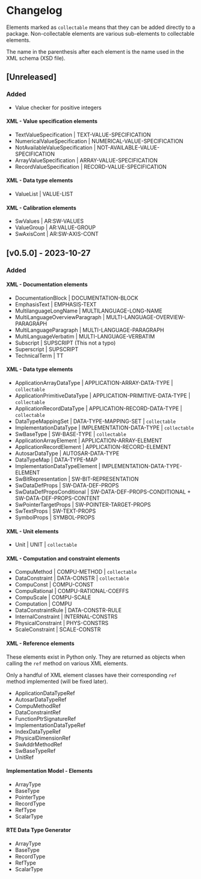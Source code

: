 # Changelog

Elements marked as `collectable` means that they can be added directly to a package.
Non-collectable elements are various sub-elements to collectable elements.

The name in the parenthesis after each element is the name used in the XML schema (XSD file).

## [Unreleased]

### Added

* Value checker for positive integers

#### XML - Value specification elements

* TextValueSpecification | TEXT-VALUE-SPECIFICATION
* NumericalValueSpecification | NUMERICAL-VALUE-SPECIFICATION
* NotAvailableValueSpecification | NOT-AVAILABLE-VALUE-SPECIFICATION
* ArrayValueSpecification | ARRAY-VALUE-SPECIFICATION
* RecordValueSpecification | RECORD-VALUE-SPECIFICATION

#### XML - Data type elements

* ValueList | VALUE-LIST

#### XML - Calibration elements

* SwValues | AR:SW-VALUES
* ValueGroup | AR:VALUE-GROUP
* SwAxisCont | AR:SW-AXIS-CONT

## [v0.5.0] - 2023-10-27

### Added

#### XML - Documentation elements

* DocumentationBlock | DOCUMENTATION-BLOCK
* EmphasisText | EMPHASIS-TEXT
* MultilanguageLongName | MULTILANGUAGE-LONG-NAME
* MultiLanguageOverviewParagraph | MULTI-LANGUAGE-OVERVIEW-PARAGRAPH
* MultiLanguageParagraph | MULTI-LANGUAGE-PARAGRAPH
* MultiLanguageVerbatim | MULTI-LANGUAGE-VERBATIM
* Subscript | SUPSCRIPT (This not a typo)
* Superscript | SUPSCRIPT
* TechnicalTerm | TT

#### XML - Data type elements

* ApplicationArrayDataType | APPLICATION-ARRAY-DATA-TYPE | `collectable`
* ApplicationPrimitiveDataType |  APPLICATION-PRIMITIVE-DATA-TYPE |  `collectable`
* ApplicationRecordDataType |  APPLICATION-RECORD-DATA-TYPE |  `collectable`
* DataTypeMappingSet | DATA-TYPE-MAPPING-SET | `collectable`
* ImplementationDataType |  IMPLEMENTATION-DATA-TYPE |  `collectable`
* SwBaseType |  SW-BASE-TYPE |  `collectable`
* ApplicationArrayElement |  APPLICATION-ARRAY-ELEMENT
* ApplicationRecordElement |  APPLICATION-RECORD-ELEMENT
* AutosarDataType |  AUTOSAR-DATA-TYPE
* DataTypeMap |  DATA-TYPE-MAP
* ImplementationDataTypeElement |  IMPLEMENTATION-DATA-TYPE-ELEMENT
* SwBitRepresentation | SW-BIT-REPRESENTATION
* SwDataDefProps | SW-DATA-DEF-PROPS
* SwDataDefPropsConditional | SW-DATA-DEF-PROPS-CONDITIONAL + SW-DATA-DEF-PROPS-CONTENT
* SwPointerTargetProps | SW-POINTER-TARGET-PROPS
* SwTextProps | SW-TEXT-PROPS
* SymbolProps | SYMBOL-PROPS

#### XML - Unit elements

* Unit | UNIT | `collectable`

#### XML - Computation and constraint elements

* CompuMethod |  COMPU-METHOD |  `collectable`
* DataConstraint |  DATA-CONSTR |  `collectable`
* CompuConst |  COMPU-CONST
* CompuRational |  COMPU-RATIONAL-COEFFS
* CompuScale |  COMPU-SCALE
* Computation |  COMPU
* DataConstraintRule |  DATA-CONSTR-RULE
* InternalConstraint |  INTERNAL-CONSTRS
* PhysicalConstraint |  PHYS-CONSTRS
* ScaleConstraint |  SCALE-CONSTR

#### XML - Reference elements

These elements exist in Python only. They are returned as objects when calling
the `ref` method on various XML elements.

Only a handful of XML element classes have their corresponding `ref` method implemented (will be fixed later).

* ApplicationDataTypeRef
* AutosarDataTypeRef
* CompuMethodRef
* DataConstraintRef
* FunctionPtrSignatureRef
* ImplementationDataTypeRef
* IndexDataTypeRef
* PhysicalDimensionRef
* SwAddrMethodRef
* SwBaseTypeRef
* UnitRef

#### Implementation Model - Elements

* ArrayType
* BaseType
* PointerType
* RecordType
* RefType
* ScalarType

#### RTE Data Type Generator

* ArrayType
* BaseType
* RecordType
* RefType
* ScalarType
